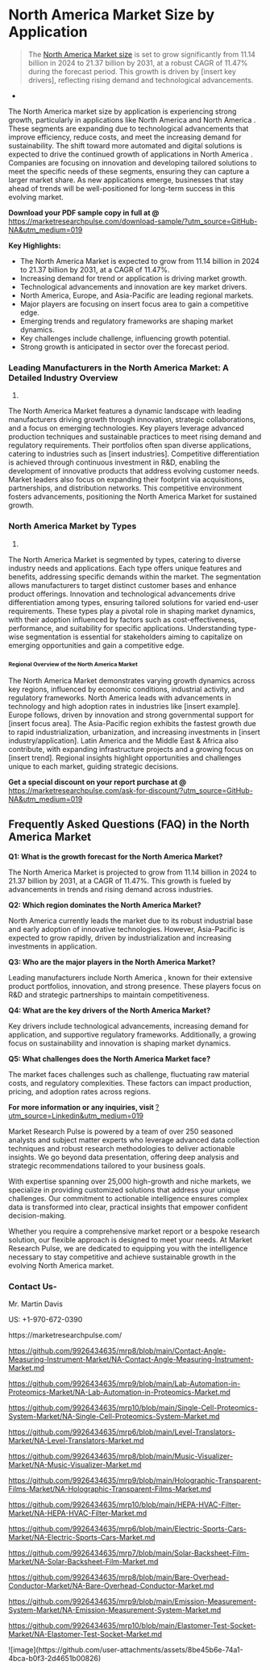 <h1>North America  Market&nbsp;Size by Application</h1><blockquote><p>The <a href="https://marketresearchpulse.com/download-sample/?utm_source=GitHub-NA&amp;utm_medium=019">North America  Market size</a> is set to grow significantly from 11.14 billion in 2024 to 21.37 billion by 2031, at a robust CAGR of 11.47% during the forecast period. This growth is driven by [insert key drivers], reflecting rising demand and technological advancements.</p></blockquote><ul><li></li></ul><p>The North America  market size by application is experiencing strong growth, particularly in applications like North America  and North America . These segments are expanding due to technological advancements that improve efficiency, reduce costs, and meet the increasing demand for sustainability. The shift toward more automated and digital solutions is expected to drive the continued growth of applications in North America . Companies are focusing on innovation and developing tailored solutions to meet the specific needs of these segments, ensuring they can capture a larger market share. As new applications emerge, businesses that stay ahead of trends will be well-positioned for long-term success in this evolving market.</p><p><strong>Download your PDF sample copy in full at @ </strong><a href="https://marketresearchpulse.com/download-sample/?utm_source=GitHub-NA&amp;utm_medium=019">https://marketresearchpulse.com/download-sample/?utm_source=GitHub-NA&amp;utm_medium=019</a></p><p><strong>Key Highlights: </strong></p><ul><li>The North America  Market is expected to grow from 11.14 billion in 2024 to 21.37 billion by 2031, at a CAGR of 11.47%.</li><li>Increasing demand for trend or application is driving market growth.</li><li>Technological advancements and innovation are key market drivers.</li><li>North America, Europe, and Asia-Pacific are leading regional markets.</li><li>Major players are focusing on insert focus area to gain a competitive edge.</li><li>Emerging trends and regulatory frameworks are shaping market dynamics.</li><li>Key challenges include challenge, influencing growth potential.</li><li>Strong growth is anticipated in sector over the forecast period.</li></ul><h3>Leading Manufacturers in the North America  Market: A Detailed Industry Overview</h3><ol><li></li></ol><div class="flex max-w-full flex-col flex-grow"><div class="min-h-8 text-message flex w-full flex-col items-end gap-2 whitespace-normal break-words [.text-message+&amp;]:mt-5" dir="auto" data-message-author-role="assistant" data-message-id="fd8432e4-4910-450d-b182-61b7bfb0a01f" data-message-model-slug="gpt-4o"><div class="flex w-full flex-col gap-1 empty:hidden first:pt-[3px]"><div class="markdown prose w-full break-words dark:prose-invert light"><p>The North America  Market features a dynamic landscape with leading manufacturers driving growth through innovation, strategic collaborations, and a focus on emerging technologies. Key players leverage advanced production techniques and sustainable practices to meet rising demand and regulatory requirements. Their portfolios often span diverse applications, catering to industries such as [insert industries]. Competitive differentiation is achieved through continuous investment in R&amp;D, enabling the development of innovative products that address evolving customer needs. Market leaders also focus on expanding their footprint via acquisitions, partnerships, and distribution networks. This competitive environment fosters advancements, positioning the North America  Market for sustained growth.</p></div></div></div></div><h3>North America  Market by Types</h3><ol><li></li></ol><div class="flex max-w-full flex-col flex-grow"><div class="min-h-8 text-message flex w-full flex-col items-end gap-2 whitespace-normal break-words [.text-message+&amp;]:mt-5" dir="auto" data-message-author-role="assistant" data-message-id="084470be-0bb7-4664-bddf-5156b4f41249" data-message-model-slug="gpt-4o-mini"><div class="flex w-full flex-col gap-1 empty:hidden first:pt-[3px]"><div class="markdown prose w-full break-words dark:prose-invert light"><p>The North America  Market is segmented by types, catering to diverse industry needs and applications. Each type offers unique features and benefits, addressing specific demands within the market. The segmentation allows manufacturers to target distinct customer bases and enhance product offerings. Innovation and technological advancements drive differentiation among types, ensuring tailored solutions for varied end-user requirements. These types play a pivotal role in shaping market dynamics, with their adoption influenced by factors such as cost-effectiveness, performance, and suitability for specific applications. Understanding type-wise segmentation is essential for stakeholders aiming to capitalize on emerging opportunities and gain a competitive edge.</p></div></div></div></div><h3><span style="font-size: 11px;">Regional Overview of the North America  Market</span></h3><div class="flex max-w-full flex-col flex-grow"><div class="min-h-8 text-message flex w-full flex-col items-end gap-2 whitespace-normal break-words [.text-message+&amp;]:mt-5" dir="auto" data-message-author-role="assistant" data-message-id="e9038762-ce64-4e30-91c9-9bd413514231" data-message-model-slug="gpt-4o-mini"><div class="flex w-full flex-col gap-1 empty:hidden first:pt-[3px]"><div class="markdown prose w-full break-words dark:prose-invert light"><p>The North America  Market demonstrates varying growth dynamics across key regions, influenced by economic conditions, industrial activity, and regulatory frameworks. North America leads with advancements in technology and high adoption rates in industries like [insert example]. Europe follows, driven by innovation and strong governmental support for [insert focus area]. The Asia-Pacific region exhibits the fastest growth due to rapid industrialization, urbanization, and increasing investments in [insert industry/application]. Latin America and the Middle East &amp; Africa also contribute, with expanding infrastructure projects and a growing focus on [insert trend]. Regional insights highlight opportunities and challenges unique to each market, guiding strategic decisions.</p></div></div></div></div><p><strong>Get a special discount on your report purchase at @ </strong><a href="https://marketresearchpulse.com/ask-for-discount/?utm_source=GitHub-NA&amp;utm_medium=019">https://marketresearchpulse.com/ask-for-discount/?utm_source=GitHub-NA&amp;utm_medium=019</a></p><h2>Frequently Asked Questions (FAQ) in the North America  Market</h2><p><strong>Q1: What is the growth forecast for the North America  Market?</strong></p><p>The North America  Market is projected to grow from 11.14 billion in 2024 to 21.37 billion by 2031, at a CAGR of 11.47%. This growth is fueled by advancements in trends and rising demand across industries.</p><p><strong>Q2: Which region dominates the North America  Market?</strong></p><p>North America currently leads the market due to its robust industrial base and early adoption of innovative technologies. However, Asia-Pacific is expected to grow rapidly, driven by industrialization and increasing investments in application.</p><p><strong>Q3: Who are the major players in the North America  Market?</strong></p><p>Leading manufacturers include North America , known for their extensive product portfolios, innovation, and strong presence. These players focus on R&amp;D and strategic partnerships to maintain competitiveness.</p><p><strong>Q4: What are the key drivers of the North America  Market?</strong></p><p>Key drivers include technological advancements, increasing demand for application, and supportive regulatory frameworks. Additionally, a growing focus on sustainability and innovation is shaping market dynamics.</p><p><strong>Q5: What challenges does the North America  Market face?</strong></p><p>The market faces challenges such as challenge, fluctuating raw material costs, and regulatory complexities. These factors can impact production, pricing, and adoption rates across regions.</p><p><strong>For more information or any inquiries, visit&nbsp;</strong><a href="?utm_source=Linkedin&utm_medium=019">?utm_source=Linkedin&utm_medium=019</a></p><p>Market Research Pulse is powered by a team of over 250 seasoned analysts and subject matter experts who leverage advanced data collection techniques and robust research methodologies to deliver actionable insights. We go beyond data presentation, offering deep analysis and strategic recommendations tailored to your business goals.</p><p>With expertise spanning over 25,000 high-growth and niche markets, we specialize in providing customized solutions that address your unique challenges. Our commitment to actionable intelligence ensures complex data is transformed into clear, practical insights that empower confident decision-making.</p><p>Whether you require a comprehensive market report or a bespoke research solution, our flexible approach is designed to meet your needs. At Market Research Pulse, we are dedicated to equipping you with the intelligence necessary to stay competitive and achieve sustainable growth in the evolving North America  market.</p><h3><strong>Contact Us-</strong></h3><p>Mr. Martin Davis</p><p>US: +1-970-672-0390</p><p>https://marketresearchpulse.com/</p><p><a href="https://github.com/9926434635/mrp8/blob/main/Contact-Angle-Measuring-Instrument-Market/NA-Contact-Angle-Measuring-Instrument-Market.md">https://github.com/9926434635/mrp8/blob/main/Contact-Angle-Measuring-Instrument-Market/NA-Contact-Angle-Measuring-Instrument-Market.md</a></p><p><a href="https://github.com/9926434635/mrp9/blob/main/Lab-Automation-in-Proteomics-Market/NA-Lab-Automation-in-Proteomics-Market.md">https://github.com/9926434635/mrp9/blob/main/Lab-Automation-in-Proteomics-Market/NA-Lab-Automation-in-Proteomics-Market.md</a></p><p><a href="https://github.com/9926434635/mrp10/blob/main/Single-Cell-Proteomics-System-Market/NA-Single-Cell-Proteomics-System-Market.md">https://github.com/9926434635/mrp10/blob/main/Single-Cell-Proteomics-System-Market/NA-Single-Cell-Proteomics-System-Market.md</a></p><p><a href="https://github.com/9926434635/mrp6/blob/main/Level-Translators-Market/NA-Level-Translators-Market.md">https://github.com/9926434635/mrp6/blob/main/Level-Translators-Market/NA-Level-Translators-Market.md</a></p><p><a href="https://github.com/9926434635/mrp8/blob/main/Music-Visualizer-Market/NA-Music-Visualizer-Market.md">https://github.com/9926434635/mrp8/blob/main/Music-Visualizer-Market/NA-Music-Visualizer-Market.md</a></p><p><a href="https://github.com/9926434635/mrp9/blob/main/Holographic-Transparent-Films-Market/NA-Holographic-Transparent-Films-Market.md">https://github.com/9926434635/mrp9/blob/main/Holographic-Transparent-Films-Market/NA-Holographic-Transparent-Films-Market.md</a></p><p><a href="https://github.com/9926434635/mrp10/blob/main/HEPA-HVAC-Filter-Market/NA-HEPA-HVAC-Filter-Market.md">https://github.com/9926434635/mrp10/blob/main/HEPA-HVAC-Filter-Market/NA-HEPA-HVAC-Filter-Market.md</a></p><p><a href="https://github.com/9926434635/mrp6/blob/main/Electric-Sports-Cars-Market/NA-Electric-Sports-Cars-Market.md">https://github.com/9926434635/mrp6/blob/main/Electric-Sports-Cars-Market/NA-Electric-Sports-Cars-Market.md</a></p><p><a href="https://github.com/9926434635/mrp7/blob/main/Solar-Backsheet-Film-Market/NA-Solar-Backsheet-Film-Market.md">https://github.com/9926434635/mrp7/blob/main/Solar-Backsheet-Film-Market/NA-Solar-Backsheet-Film-Market.md</a></p><p><a href="https://github.com/9926434635/mrp8/blob/main/Bare-Overhead-Conductor-Market/NA-Bare-Overhead-Conductor-Market.md">https://github.com/9926434635/mrp8/blob/main/Bare-Overhead-Conductor-Market/NA-Bare-Overhead-Conductor-Market.md</a></p><p><a href="https://github.com/9926434635/mrp9/blob/main/Emission-Measurement-System-Market/NA-Emission-Measurement-System-Market.md">https://github.com/9926434635/mrp9/blob/main/Emission-Measurement-System-Market/NA-Emission-Measurement-System-Market.md</a></p><p><a href="https://github.com/9926434635/mrp10/blob/main/Elastomer-Test-Socket-Market/NA-Elastomer-Test-Socket-Market.md">https://github.com/9926434635/mrp10/blob/main/Elastomer-Test-Socket-Market/NA-Elastomer-Test-Socket-Market.md</a></p>
![image](https://github.com/user-attachments/assets/8be45b6e-74a1-4bca-b0f3-2d4651b00826)
